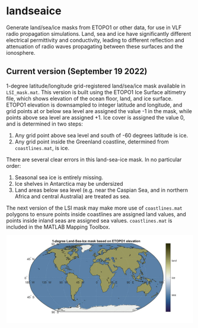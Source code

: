 # landseaice
Generate land/sea/ice masks from ETOPO1 or other data, for use in VLF radio propagation simulations.  Land, sea and ice have significantly different electrical permittivity and conductivity, leading to different reflection and attenuation of radio waves propagating between these surfaces and the ionosphere.

## Current version (September 19 2022)

1-degree latitude/longitude grid-registered land/sea/ice mask available in ````LSI_mask.mat````.  This version is built using the ETOPO1 Ice Surface altimetry file, which shows elevation of the ocean floor, land, and ice surface.  ETOPO1 elevation is downsampled to integer latitude and longitude, and grid points at or below sea level are assigned the value -1 in the mask, while points above sea level are assigned +1.  Ice cover is assigned the value 0, and is determined in two steps:

1. Any grid point above sea level and south of -60 degrees latitude is ice.
2. Any grid point inside the Greenland coastline, determined from ````coastlines.mat````, is ice.

There are several clear errors in this land-sea-ice mask.  In no particular order:

1. Seasonal sea ice is entirely missing.
2. Ice shelves in Antarctica may be undersized
3. Land areas below sea level (e.g. near the Caspian Sea, and in northern Africa and central Australia) are treated as sea.

The next version of the LSI mask may make more use of ````coastlines.mat```` polygons to ensure points inside coastlines are assigned land values, and points inside inland seas are assigned sea values.  ````coastlines.mat```` is included in the MATLAB Mapping Toolbox.

![1-degree land-sea-ice mask](https://github.com/andersontodds/landseaice/blob/main/lsi_ETOPO1_1deg.jpg?raw=true)
